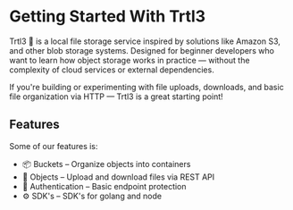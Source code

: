 # Getting Started With Trtl3

Trtl3 🐢 is a local file storage service inspired by solutions like Amazon S3, and other blob storage systems. Designed for beginner developers who want to learn how object storage works in practice — without the complexity of cloud services or external dependencies.

If you're building or experimenting with file uploads, downloads, and basic file organization via HTTP — Trtl3 is a great starting point!

## Features

Some of our features is:

- 📦 Buckets – Organize objects into containers
- 🧾 Objects – Upload and download files via REST API
- 🔐 Authentication – Basic endpoint protection
- ⚙️ SDK's – SDK's for golang and node

